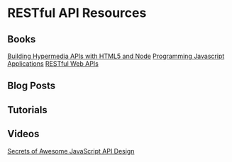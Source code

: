 # RESTful API Resources

## Books
[Building Hypermedia APIs with HTML5 and Node](http://shop.oreilly.com/product/0636920020530.do)
[Programming Javascript Applications](http://chimera.labs.oreilly.com/books/1234000000262)
[RESTful Web APIs](http://shop.oreilly.com/product/0636920028468.do)

## Blog Posts
[]()


## Tutorials
[]()


## Videos
[Secrets of Awesome JavaScript API Design](https://www.youtube.com/watch?v=QlQm786MClE)